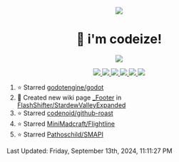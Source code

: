 <p align="center">
    <img src="https://avatars.githubusercontent.com/u/63158950?s=400&u=dd76c829ae30921e131dcbe7c830dc368e2d6e8a&v=4" />
</p>

<h1 align="center">
    👋 i'm codeize!
</h1>

<p align="center">
  <a href="https://skillicons.dev">
    <img align="center" src="https://skillicons.dev/icons?i=discord,bots,ts,nodejs,mysql,postgresql,react,nextjs,tailwindcss" />
  </a>
</p>

<p align="center">
  <a href="https://discord.com/users/668423998777982997">
    <img src="https://nocache.advaith.workers.dev?url=https://img.shields.io/endpoint?url=https://dev.discordprofiles.me/api/badge/status/668423998777982997?simple=true" />
    <img src="https://nocache.advaith.workers.dev?url=https://img.shields.io/endpoint?url=https://dev.discordprofiles.me/api/badge/vscode/668423998777982997" />
    <img src="https://nocache.advaith.workers.dev?url=https://img.shields.io/endpoint?url=https://dev.discordprofiles.me/api/badge/playing/668423998777982997" />
    <img src="https://nocache.advaith.workers.dev?url=https://img.shields.io/endpoint?url=https://dev.discordprofiles.me/api/badge/spotify/668423998777982997" />
    <img src="https://komarev.com/ghpvc/?username=codeize" />
    <img src="https://hits.link/hits?url=https%3A%2F%2Fgithub.com%2FCodeize" />
  </a>
</p>

<!--RECENT_ACTIVITY:start-->
1. ⭐ Starred [godotengine/godot](https://github.com/godotengine/godot)<br>
2. 📖 Created new wiki page [_Footer](https://github.com/FlashShifter/StardewValleyExpanded/wiki/_Footer) in [FlashShifter/StardewValleyExpanded](https://github.com/FlashShifter/StardewValleyExpanded)<br>
3. ⭐ Starred [codenoid/github-roast](https://github.com/codenoid/github-roast)<br>
4. ⭐ Starred [MiniMadcraft/Flightline](https://github.com/MiniMadcraft/Flightline)<br>
5. ⭐ Starred [Pathoschild/SMAPI](https://github.com/Pathoschild/SMAPI)<br>
<!--RECENT_ACTIVITY:end-->

<!--RECENT_ACTIVITY:last_update-->
Last Updated: Friday, September 13th, 2024, 11:11:27 PM
<!--RECENT_ACTIVITY:last_update_end-->
